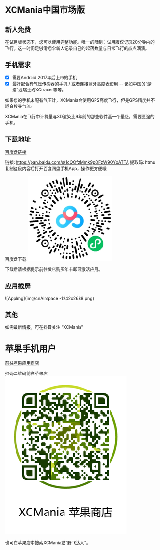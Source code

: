 # XCMania中国市场版
 
## 新人免费

在试用版状态下，您可以使用完整功能。唯一的限制：试用版仅记录20分钟内的飞行。这一时间足够滑翔伞新人记录自己的起落数量与日常飞行的点点滴滴。


## 手机需求

- [x] 需要Android  2017年后上市的手机
- [x] 最好配合有气压传感器的手机 / 或者连接蓝牙高度表使用 -- 诸如中国的“蜻蜓”或瑞士的XCtracer等等。

如果您的手机未配有气压计，XCMania会使用GPS高度飞行，但是GPS精度并不适合搜寻气流。

XCMania在飞行中计算量与3D渲染比9年前的那些软件高一个量级，需要更强的手机。

## 下载地址

[百度盘链接](https://pan.baidu.com/s/1cQOfzMmk9pOFzW9QYxATTA)

链接: https://pan.baidu.com/s/1cQOfzMmk9pOFzW9QYxATTA 提取码: htmu 复制这段内容后打开百度网盘手机App，操作更方便哦

百度盘下载
![百度盘下载](img/XCMFolderBaiduQR.jpeg)

下载后请根据提示前往微店购买年卡即可激活应用。

## 应用截屏

![AppImg](img/cnAirspace -1242x2688.png)

## 其他

如需最新情报，可在抖音关注 “XCMania”

# 苹果手机用户 

[前往苹果应用商店](https://apps.apple.com/cn/app/%E9%87%8E%E9%A3%9E%E8%BE%BE%E4%BA%BA/id1494610953?itsct=apps_box&itscg=30200)

扫码二维码前往苹果店
![AppStore](img/cn-appstore.png)

也可在苹果店中搜索XCMania或“野飞达人”。
